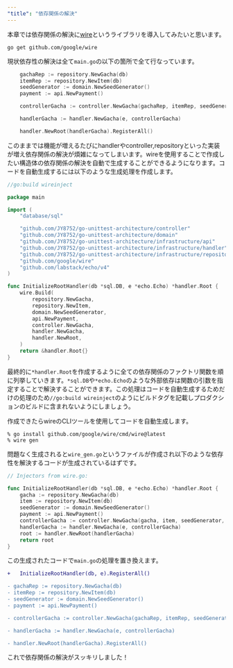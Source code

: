 ```yaml
---
"title": "依存関係の解決"
---
```


本章では依存関係の解決に[wire](https://github.com/google/wire)というライブラリを導入してみたいと思います。

```
go get github.com/google/wire
```

現状依存性の解決は全て```main.go```の以下の箇所で全て行なっています。

```go
	gachaRep := repository.NewGacha(db)
	itemRep := repository.NewItem(db)
	seedGenerator := domain.NewSeedGenerator()
	payment := api.NewPayment()

	controllerGacha := controller.NewGacha(gachaRep, itemRep, seedGenerator, payment)

	handlerGacha := handler.NewGacha(e, controllerGacha)

	handler.NewRoot(handlerGacha).RegisterAll()
```

このままでは機能が増えるたびにhandlerやcontroller,repositoryといった実装が増え依存関係の解決が煩雑になってしまいます。wireを使用することで作成したい構造体の依存関係の解決を自動で生成することができるようになります。コードを自動生成するには以下のような生成処理を作成します。

```go:wire.go
//go:build wireinject

package main

import (
	"database/sql"

	"github.com/JY8752/go-unittest-architecture/controller"
	"github.com/JY8752/go-unittest-architecture/domain"
	"github.com/JY8752/go-unittest-architecture/infrastructure/api"
	"github.com/JY8752/go-unittest-architecture/infrastructure/handler"
	"github.com/JY8752/go-unittest-architecture/infrastructure/repository"
	"github.com/google/wire"
	"github.com/labstack/echo/v4"
)

func InitializeRootHandler(db *sql.DB, e *echo.Echo) *handler.Root {
	wire.Build(
		repository.NewGacha,
		repository.NewItem,
		domain.NewSeedGenerator,
		api.NewPayment,
		controller.NewGacha,
		handler.NewGacha,
		handler.NewRoot,
	)
	return &handler.Root{}
}

```

最終的に```*handler.Root```を作成するように全ての依存関係のファクトリ関数を順に列挙していきます。```*sql.DB```や```*echo.Echo```のような外部依存は関数の引数を指定することで解決することができます。この処理はコードを自動生成するためだけの処理のため```//go:build wireinject```のようにビルドタグを記載しプロダクションのビルドに含まれないようにしましょう。

作成できたらwireのCLIツールを使用してコードを自動生成します。

```
% go install github.com/google/wire/cmd/wire@latest
% wire gen
```

問題なく生成されると```wire_gen.go```というファイルが作成され以下のような依存性を解決するコードが生成されているはずです。

```go:wire_gen.go
// Injectors from wire.go:

func InitializeRootHandler(db *sql.DB, e *echo.Echo) *handler.Root {
	gacha := repository.NewGacha(db)
	item := repository.NewItem(db)
	seedGenerator := domain.NewSeedGenerator()
	payment := api.NewPayment()
	controllerGacha := controller.NewGacha(gacha, item, seedGenerator, payment)
	handlerGacha := handler.NewGacha(e, controllerGacha)
	root := handler.NewRoot(handlerGacha)
	return root
}

```

この生成されたコードで```main.go```の処理を置き換えます。

```diff go:main.go
+	InitializeRootHandler(db, e).RegisterAll()

- gachaRep := repository.NewGacha(db)
- itemRep := repository.NewItem(db)
- seedGenerator := domain.NewSeedGenerator()
- payment := api.NewPayment()

- controllerGacha := controller.NewGacha(gachaRep, itemRep, seedGenerator, payment)

- handlerGacha := handler.NewGacha(e, controllerGacha)

- handler.NewRoot(handlerGacha).RegisterAll()
```

これで依存関係の解決がスッキリしました！